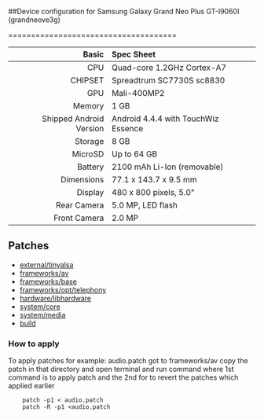 ##Device configuration for Samsung Galaxy Grand Neo Plus GT-I9060I (grandneove3g)

=====================================

Basic   | Spec Sheet
-------:|:-------------------------
CPU     | Quad-core 1.2GHz Cortex-A7
CHIPSET | Spreadtrum SC7730S sc8830
GPU     | Mali-400MP2
Memory  | 1 GB
Shipped Android Version | Android 4.4.4 with TouchWiz Essence
Storage | 8 GB
MicroSD | Up to 64 GB
Battery | 2100 mAh Li-Ion (removable)
Dimensions | 77.1 x 143.7 x 9.5 mm
Display | 480 x 800 pixels, 5.0"
Rear Camera  | 5.0 MP, LED flash
Front Camera | 2.0 MP

## Patches

* [external/tinyalsa](https://github.com/CyanogenMod/android_external_tinyalsa/compare/cm-13.0...ngoquang2708:cm-13.0.patch)
* [frameworks/av](https://github.com/CyanogenMod/android_frameworks_av/compare/cm-13.0...ngoquang2708:cm-13.0.patch)
* [frameworks/base](https://github.com/CyanogenMod/android_frameworks_base/compare/cm-13.0...ngoquang2708:cm-13.0.patch)
* [frameworks/opt/telephony](https://github.com/CyanogenMod/android_frameworks_opt_telephony/compare/cm-13.0...ngoquang2708:cm-13.0.patch)
* [hardware/libhardware](https://github.com/CyanogenMod/android_hardware_libhardware/compare/cm-13.0...ngoquang2708:cm-13.0.patch)
* [system/core](https://github.com/CyanogenMod/android_system_core/compare/cm-13.0...ngoquang2708:cm-13.0.patch)
* [system/media](https://github.com/CyanogenMod/android_system_media/compare/cm-13.0...ngoquang2708:cm-13.0.patch)
* [build](https://github.com/CyanogenMod/android_build/compare/cm-13.0...ngoquang2708:cm-13.0.patch)

### How to apply
To apply patches 
for example:  audio.patch
 got to frameworks/av  copy the patch in that directory and open 
terminal and run command 
where 1st command is to apply patch and 
the 2nd for to revert the patches which applied earlier

		patch -p1 < audio.patch
		patch -R -p1 <audio.patch
